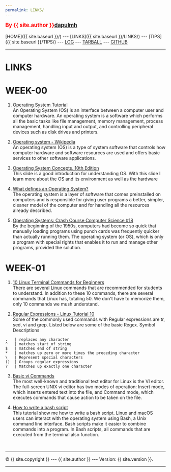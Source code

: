```yaml
---
permalink: LINKS/
---
```

<span style="color:red; font-weight:bold; font-size:larger;">By {{ site.author }}[dapulmh](https://github.com/dapulmh/os222)</span>
<br><br>
[HOME]({{ site.baseurl }}/) ---
[LINKS]({{ site.baseurl }}/LINKS/) ---
[TIPS]({{ site.baseurl }}/TIPS/) ---
[LOG](https://dapulmh.github.io/os222/TXT/mylog.txt) ---
[TARBALL](SandBox/dapulmh.tar.xz) ---
[GITHUB](https://github.com/dapulmh/os222)
<br>
<hr>

# LINKS

# WEEK-00

1. [Operating System Tutorial](https://www.tutorialspoint.com/operating_system/index.htm)<br>
An Operating System (OS) is an interface between a computer user and computer hardware. 
An operating system is a software which performs all the basic tasks like file management, 
memory management, process management, handling input and output, and controlling peripheral 
devices such as disk drives and printers.

2. [Operating system - Wikipedia](https://en.wikipedia.org/wiki/Operating_system)<br>
An operating system (OS) is a type of system software that controls how computer hardware 
and software resources are used and offers basic services to other software applications.

3. [Operating System Concepts, 10th Edition](https://www.os-book.com/OS10/slide-dir/PPTX-dir/ch1.pptx)<br>
This slide is a good introduction for understanding OS. With this slide I learn 
more about the OS and its environment as well as the hardware

4. [What defines an Operating System?](https://rahmatm.samik-ibrahim.vlsm.org/2021/07/what-defines-operating-system.html)<br>
The operating system is a layer of software that comes preinstalled on computers 
and is responsible for giving user programs a better, simpler, cleaner model of 
the computer and for handling all the resources already described.

5. [Operating Systems: Crash Course Computer Science #18](https://www.youtube.com/watch?v=26QPDBe-NB8)<br>
By the beginning of the 1950s, computers had become so quick that manually loading 
programs using punch cards was frequently quicker than actually running them. 
The operating system (or OS), which is only a program with special rights that 
enables it to run and manage other programs, provided the solution.

# WEEK-01

1. [10 Linux Terminal Commands for Beginners](https://www.youtube.com/watch?v=CpTfQ-q6MPU)<br>
There are several Linux commands that are recommended for students to understand. 
In addition to these 10 commands, there are several commands that Linux has, 
totaling 50. We don't have to memorize them, only 10 commands we mush understand.

2. [Regular Expressions - Linux Tutorial 10](https://www.youtube.com/watch?v=mpyCeSvGh-M)<br>
Some of the commonly used commands with Regular expressions are tr, sed, vi and grep. 
Listed below are some of the basic Regex.
Symbol	Descriptions
```
.	| replaces any character
^	| matches start of string
$	| matches end of string
*	| matches up zero or more times the preceding character
\	| Represent special characters
()	| Groups regular expressions
?	| Matches up exactly one character
```

3. [Basic vi Commands](https://www.cs.colostate.edu/helpdocs/vi.html)<br>
The most well-known and traditional text editor for Linux is the VI editor. The 
full-screen UNIX vi editor has two modes of operation: Insert mode, which inserts 
entered text into the file, and Command mode, which executes commands that cause 
action to be taken on the file.

4. [How to write a bash script](https://www.youtube.com/watch?v=F-gskSl4pwQ)<br>
This tutorial show me how to write a bash script. Linux and macOS users can 
interact with the operating system using Bash, a Unix command line interface. 
Bash scripts make it easier to combine commands into a program. In Bash scripts, 
all commands that are executed from the terminal also function.

<br>
<hr>
&copy; {{ site.copyright }} --- {{ site.author }} --- Version: {{ site.version }}.
<hr>
<br>

